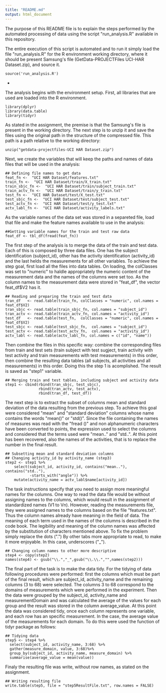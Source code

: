 ```yaml
---
title: "README.md"
output: html_document
---
```



The purpose of this README file is to explain the steps performed by the automated processing of data using the script "run_analysis.R" available in this repository.

The entire execution of this script is automated and to run it simply load the file "run_analysis.R" for the R environment working directory, where it should be present Samsung's file (GetData-PROJECTFiles UCI-HAR Dataset.zip), and source it.  

```{r}
source('run_analysis.R')
```

-
The analysis begins with the environment setup. First, all libraries that are used are loaded into the R environment.  

```{r,echo=TRUE}
library(dplyr)
library(data.table)
library(tidyr)
```

As stated in the assignment, the premise is that the Samsung's file is present in the working directory. The next step is to unzip it and save the files using the original path in the structure of the compressed file. This path is a path relative to the working directory:  

```{r,echo=TRUE}
unzip("getdata-projectfiles-UCI HAR Dataset.zip")
```

Next, we create the variables that will keep the paths and names of data files that will be used in the analysis:  

```{r,echo=TRUE}
## Defining file names to get data
feat_fn <-  "UCI HAR Dataset/features.txt"
train_fn <-  "UCI HAR Dataset/train/X_train.txt"
train_sbjc_fn <-  "UCI HAR Dataset/train/subject_train.txt"
train_actv_fn <-  "UCI HAR Dataset/train/y_train.txt"
test_fn <-  "UCI HAR Dataset/test/X_test.txt"
test_sbjc_fn <-  "UCI HAR Dataset/test/subject_test.txt"
test_actv_fn <-  "UCI HAR Dataset/test/y_test.txt"
actv_labl_fn <-  "UCI HAR Dataset/activity_labels.txt"
```

As the variable names of the data set was stored in a separeted file, load that file and make the feature names available to use in the analysis:

```{r,echo=TRUE}
##Getting variable names for the train and test raw data
feat_df <- tbl_df(fread(feat_fn))
```
The first step of the analysis is to merge the data of the train and test data. Each of this is composed by three data files. One has the subject identification (subject_id), other has the activity identification (activity_id) and the last helds the measurements for all other variables. 
To achieve the step goal, first load all the files into data tables. On loading, the colClasses was set to "numeric" to haldle appropriately the numeric content of the measurement data and the names of the columns were set too. As the column names to the measurement data were stored in "feat_df", the vector feat_df$V2 has it.

```{r,echo=TRUE}
## Reading and preparing the train and test data
tran_df   <- read.table(train_fn, colClasses = "numeric", col.names = feat_df$V2)
tran_sbjc <- read.table(train_sbjc_fn, col.names = "subject_id")
tran_actv <- read.table(train_actv_fn, col.names = "activity_id")
test_df   <- read.table(test_fn,  colClasses = "numeric", col.names = feat_df$V2)
test_sbjc <- read.table(test_sbjc_fn,  col.names = "subject_id")
test_actv <- read.table(test_actv_fn,  col.names = "activity_id")
actv_labl <- read.table(actv_labl_fn, col.names = c("id", "name"))
```
Then combine the files in this specific way: 
combine the corresponding files from train and test sets (train subject with test sugject, train activity with test activity and train measurements with test measurements) in this order, then combine the resulting data tables (all subjects, all activities and all measurements) in this order.
Doing this the step 1 is acomplished. The result is saved as "step1" variable.

```{r,echo=TRUE}
## Merging train and test tables, including subject and activity data
step1 <- cbind(rbind(tran_sbjc, test_sbjc),
               rbind(tran_actv, test_actv),
               rbind(tran_df, test_df))
```

The next step is to extract the subset of columns mean and standard deviation of the data resulting from the previous step.
To achieve this goal were considered "mean" and "standard deviation" columns whose name contains the words "mean()" or "std()".
Since the file containing the names of measures was read with the "fread ()" and non alphanumeric characters have been converted to points, the expression used to select the columns and considered that the terms used were "mean.." and "std..".
At this point has been recovered, also the names of the activities, that is to replace the number in the final result.

```{r,echo=TRUE}
## Subsetting mean and standard deviation columns
## Changing activity_id by activity_name (step3)
step2 <- step1 %>%
    select(subject_id, activity_id, contains("mean.."), contains("std.."),
           -starts_with("angle")) %>%
    mutate(activity_name = actv_labl$name[activity_id])
```
The task instructions specify that you need to assign more meaningful names for the columns. One way to read the data file would be without assigning names to the columns, which would result in the assignment of standardized names (V1 to Vn). However, reading the measurements file, they were assigned names to the columns based on the file "features.txt". Thus the column names already have meaning in the field of data. The meaning of each term used in the names of the columns is described in the code book.
The legibility and meaning of the column names was affected by the substitution of characters mentioned above. To fix the problem simply replace the dots (".") By other tabs more appropriate to read, to make it more enjoyable. In this case, underscores ("_").

```{r,echo=TRUE}
## Changing column names to other more descriptive
step4 <- copy(step2)
names(step4) <- gsub("\\.","_",gsub("\\.\\.","",names(step2)))
```
The final part of the task is to make the data tidy. For the tidying of data following procedures were performed: first the columns which must be part of the final result, which are subject_id, activity_name and the remaining columns (3 to 68) were selected. The columns 3 to 68 correspond to the domains of measurements which were performed in the experiment. Then the data were grouped by the subject_id, activity_name and measurementDomain and was calculated the average of the values for each group and the result was stored in the column average_value.
At this point the data was considered tidy, once each column represents one variable, and each row has an specific measurement. In the case, the average value of the measurements for each domain.
To do this were used the function of tidyr package as follows:

```{r,echo=TRUE}
## Tidying data
step5 <- step4 %>%
  select(subject_id, activity_name, 3:68) %>%
  gather(measure_domain, value, 3:68)%>%
  group_by(subject_id, activity_name, measure_domain) %>%
  summarise(average_value = mean(value))
```
Finaly the resulting file was write, without row names, as stated on the assignment.

```{R,echo=TRUE}
## Writing resulting file
write.table(step5, file = "step5ResultFile.txt", row.names = FALSE)
```
